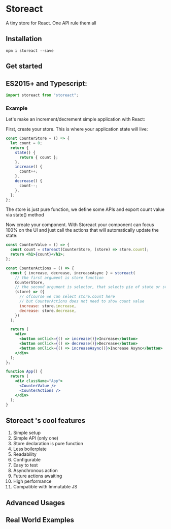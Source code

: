 # Storeact

A tiny store for React. One API rule them all

## Installation

```text
npm i storeact --save
```

## Get started

## ES2015+ and Typescript:

```jsx harmony
import storeact from "storeact";
```

### Example

Let's make an increment/decrement simple application with React:

First, create your store. This is where your application state will live:

```jsx harmony
const CounterStore = () => {
  let count = 0;
  return {
    state() {
      return { count };
    },
    increase() {
      count++;
    },
    decrease() {
      count--;
    },
  };
};
```

The store is just pure function, we define some APIs and export count value via state() method

Now create your component.
With Storeact your component can focus 100% on the UI and just call the actions that will automatically update the state:

```jsx harmony
const CounterValue = () => {
  const count = storeact(CounterStore, (store) => store.count);
  return <h1>{count}</h1>;
};

const CounterActions = () => {
  const { increase, decrease, increaseAsync } = storeact(
    // the first argument is store function
    CounterStore,
    // the second argument is selector, that selects pie of state or store methods
    (store) => ({
      // ofcourse we can select store.count here
      // but CounterActions does not need to show count value
      increase: store.increase,
      decrease: store.decrease,
    })
  );

  return (
    <div>
      <button onClick={() => increase()}>Increase</button>
      <button onClick={() => decrease()}>Decrease</button>
      <button onClick={() => increaseAsync()}>Increase Async</button>
    </div>
  );
};

function App() {
  return (
    <div className="App">
      <CounterValue />
      <CounterActions />
    </div>
  );
}
```

## Storeact 's cool features

1. Simple setup
1. Simple API (only one)
1. Store declaration is pure function
1. Less boilerplate
1. Readability
1. Configurable
1. Easy to test
1. Asynchronous action
1. Future actions awaiting
1. High performance
1. Compatible with Immutable JS

## Advanced Usages

## Real World Examples
